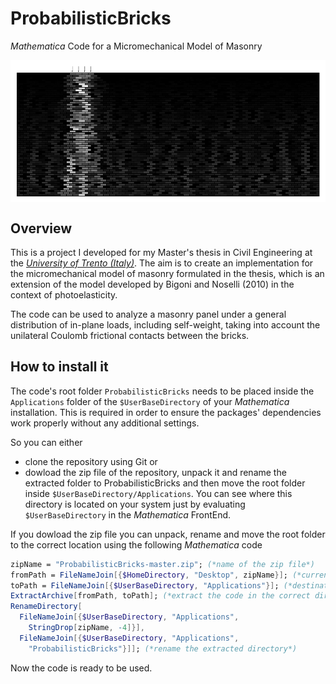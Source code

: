 # ProbabilisticBricks
*Mathematica* Code for a Micromechanical Model of Masonry

<img align="center" src="example.gif" alt="example.gif">

## Overview
This is a project I developed for my Master's thesis in Civil Engineering at the [*University of Trento (Italy)*](http://www.dicam.unitn.it/).
The aim is to create an implementation for the micromechanical model of masonry formulated in the thesis, which is an extension of the model developed by Bigoni and Noselli (2010) in the context of photoelasticity.

The code can be used to analyze a masonry panel under a general distribution of in-plane loads, including self-weight, taking into account the unilateral Coulomb frictional contacts between the bricks.

## How to install it
The code's root folder `ProbabilisticBricks` needs to be placed inside the `Applications` folder of the `$UserBaseDirectory` of your *Mathematica* installation. This is required in order to ensure the packages' dependencies work properly without any additional settings.

So you can either
- clone the repository using Git or
- dowload the zip file of the repository, unpack it and rename the extracted folder to ProbabilisticBricks
and then move the root folder inside `$UserBaseDirectory/Applications`. You can see where this directory is located on your system just by evaluating `$UserBaseDirectory` in the *Mathematica* FrontEnd.

If you dowload the zip file you can unpack, rename and move the root folder to the correct location using the following *Mathematica* code

```Mathematica
zipName = "ProbabilisticBricks-master.zip"; (*name of the zip file*)
fromPath = FileNameJoin[{$HomeDirectory, "Desktop", zipName}]; (*current path of the zip file: be sure it's on your Desktop or replace "Desktop" with the appropriate location*)
toPath = FileNameJoin[{$UserBaseDirectory, "Applications"}]; (*destination directory*)
ExtractArchive[fromPath, toPath]; (*extract the code in the correct directory*)
RenameDirectory[
  FileNameJoin[{$UserBaseDirectory, "Applications", 
    StringDrop[zipName, -4]}], 
  FileNameJoin[{$UserBaseDirectory, "Applications", 
    "ProbabilisticBricks"}]]; (*rename the extracted directory*)
```

Now the code is ready to be used.
